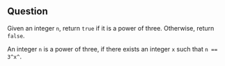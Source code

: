 ## Question
Given an integer `n`, return `true` if it is a power of three. Otherwise, return `false`.

An integer `n` is a power of three, if there exists an integer `x` such that `n == 3^x^`.